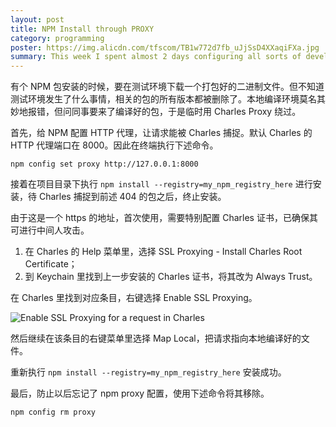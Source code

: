 ```yaml
---
layout: post
title: NPM Install through PROXY
category: programming
poster: https://img.alicdn.com/tfscom/TB1w772d7fb_uJjSsD4XXaqiFXa.jpg
summary: This week I spent almost 2 days configuring all sorts of development environments, which drove me crazy. Before pissed off by RUST compiling error, I chose to circumvent the issue using Charles.app because this time it was the network issue. This article serves as a memorandum of how to set up proxy for npm.
---
```


有个 NPM 包安装的时候，要在测试环境下载一个打包好的二进制文件。但不知道测试环境发生了什么事情，相关的包的所有版本都被删除了。本地编译环境莫名其妙地报错，但问同事要来了编译好的包，于是临时用 Charles Proxy 绕过。

首先，给 NPM 配置 HTTP 代理，让请求能被 Charles 捕捉。默认 Charles 的 HTTP 代理端口在 8000。因此在终端执行下述命令。

```
npm config set proxy http://127.0.0.1:8000
```

接着在项目目录下执行 `npm install --registry=my_npm_registry_here` 进行安装，待 Charles 捕捉到前述 404 的包之后，终止安装。

由于这是一个 https 的地址，首次使用，需要特别配置 Charles 证书，已确保其可进行中间人攻击。

1. 在 Charles 的 Help 菜单里，选择 SSL Proxying - Install Charles Root Certificate；
2. 到 Keychain 里找到上一步安装的 Charles 证书，将其改为 Always Trust。

在 Charles 里找到对应条目，右键选择 Enable SSL Proxying。

![Enable SSL Proxying for a request in Charles](https://img.alicdn.com/tfscom/TB1iIl9liqAXuNjy1XdXXaYcVXa.png)

然后继续在该条目的右键菜单里选择 Map Local，把请求指向本地编译好的文件。

重新执行 `npm install --registry=my_npm_registry_here` 安装成功。

最后，防止以后忘记了 npm proxy 配置，使用下述命令将其移除。

```
npm config rm proxy
```